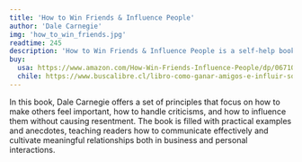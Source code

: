 ```yaml
---
title: 'How to Win Friends & Influence People'
author: 'Dale Carnegie'
img: 'how_to_win_friends.jpg'
readtime: 245
description: 'How to Win Friends & Influence People is a self-help book published in 1936. Written by Dale Carnegie, it has remained a timeless classic on the art of communication and building relationships. Carnegie outlines practical advice on how to handle people, make them feel valued, and influence them in a positive way, helping readers to become more effective in their personal and professional lives.'
buy:
  usa: https://www.amazon.com/How-Win-Friends-Influence-People/dp/0671027034
  chile: https://www.buscalibre.cl/libro-como-ganar-amigos-e-influir-sobre-las-personas/9789585366503/p/54057271
---
```

In this book, Dale Carnegie offers a set of principles that focus on how to make others feel important, how to handle criticisms, and how to influence them without causing resentment. The book is filled with practical examples and anecdotes, teaching readers how to communicate effectively and cultivate meaningful relationships both in business and personal interactions.
